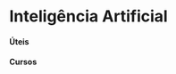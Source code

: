 # Inteligência Artificial

<!-- 
    Anotações teóricas somente em papel.
    Inserir aqui somente códigos bem documentados.
-->

#### Úteis

<!-- - [Definições](compilado/definicoes.md)
- [Ferramentas](compilado/ferramentas.md)
- [Timeline](compilado/timeline.md)
- [Empresas e Pessoas](compilado/empresas_e_pessoas.md)
- [Eventos](compilado/eventos.md)
- [Datasets](compilado/datasets.md)
- [Engenharia de Prompt](compilado/eng_de_prompt.md) -->

#### Cursos

<!-- - [Machine Learning - Curso 01](estudos/machine_learning_curso_01/README.md)
- [Machine Learning - Curso 02](estudos/machine_learning_curso_02/01_introducao_ml.md)
- [Deep Learning - Curso 01](estudos/deep_learning_curso_01/README.md)  -->
